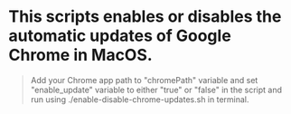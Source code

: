 # This scripts enables or disables the automatic updates of Google Chrome in MacOS.

> Add your Chrome app path to "chromePath" variable and set "enable_update" variable to either "true" or "false" in the script and run using ./enable-disable-chrome-updates.sh in terminal.
